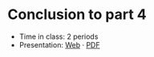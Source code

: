 # Conclusion to part 4

- Time in class: 2 periods
- Presentation:
  [Web](https://heig-vd-dai-course.github.io/heig-vd-dai-course/24-conclusion-to-part-4/)
  ·
  [PDF](https://heig-vd-dai-course.github.io/heig-vd-dai-course/24-conclusion-to-part-4/24-conclusion-to-part-4.pdf)
